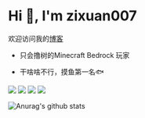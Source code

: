 # Hi 👋, I'm zixuan007



欢迎访问我的[博客](http://zixuan007.top/)

* 只会撸树的Minecraft Bedrock 玩家 

* 干啥啥不行，摸鱼第一名🐟

![](https://img.shields.io/badge/-Linux-000000?style=left&logo=Linux&logoColor=fff) ![](https://img.shields.io/badge/-Windows-0078D6?style=flat-square&logo=Windows) ![](https://img.shields.io/badge/-Java-ab7221?style=left&logo=Java&logoColor=fff) ![](https://img.shields.io/badge/-Docker-2496ED?style=left&logo=Docker&logoColor=fff)

![Anurag's github stats](https://github-readme-stats.vercel.app/api?username=zixuan2020&show_icons=true&theme=radical)

